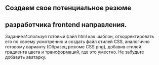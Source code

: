 ## Создаем свое потенциальное резюме
## разработчика frontend направления.

Задание:Используя готовый файл html как шаблон, откорректировать его по своему усмотрению и создать файл стилей CSS, аналогично готовому варианту (Образец резюме CSS.png), добавив стилей градиента цвета и трансформаций, где это уместно.
Не забудьте добавить аватарку.
